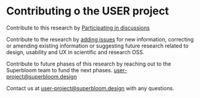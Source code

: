 # Contributing o the USER project

Contribute to this research by [Participating in discussions](https://github.com/simplysecure/USER_project/discussions)

Contribute to the research by [adding issues](https://github.com/simplysecure/USER_project/issues) for new information, correcting or amending existing information or suggesting future research related to design, usability and UX in scientific and research OSS.

Contribute to future phases of this research by reaching out to the Superbloom team to fund the next phases. user-project@superbloom.design

Contact us at user-project@superbloom.design with any questions.
